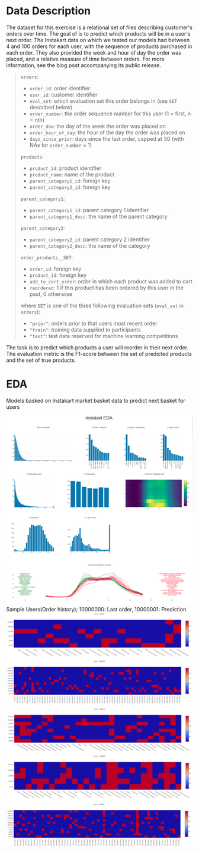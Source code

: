 # Data Description

The dataset for this exercise is a relational set of files describing customer's orders over time. The goal of is to predict which products will be in a user's next order. 
The Instakart data on which we tested our models had between 4 and 100 orders for each user, with the sequence of products purchased in each order. They also provided the week and hour of day the order was placed, and a relative measure of time between orders. For more information, see the blog post accompanying its public release.

 > `orders`:
 > * `order_id`: order identifier
 > * `user_id`: customer identifier
 > * `eval_set`: which evaluation set this order belongs in (see `SET` described below)
 > * `order_number`: the order sequence number for this user (1 = first, n = nth)
 > * `order_dow`: the day of the week the order was placed on
 > * `order_hour_of_day`: the hour of the day the order was placed on
 > * `days_since_prior`: days since the last order, capped at 30 (with NAs for `order_number` = 1)
 >
 > `products`:
 > * `product_id`: product identifier
 > * `product_name`: name of the product
 > * `parent_category1_id`: foreign key
 > * `parent_category2_id`: foreign key
 >
 > `parent_category1`:
 > * `parent_category1_id`: parent category 1 identifier
 > * `parent_category1_desc`: the name of the parent category
 >
 > `parent_category2`:
 > * `parent_category2_id`: parent category 2 identifier
 > * `parent_category2_desc`: the name of the category
 >
 > `order_products__SET`:
 > * `order_id`: foreign key
 > * `product_id`: foreign key
 > * `add_to_cart_order`: order in which each product was added to cart
 > * `reordered`: 1 if this product has been ordered by this user in the past, 0 otherwise
 >
 > where `SET` is one of the three following evaluation sets (`eval_set` in `orders`):
 > * `"prior"`: orders prior to that users most recent order
 > * `"train"`: training data supplied to participants
 > * `"test"`: test data reserved for machine learning competitions

The task is to predict which products a user will reorder in their next order. The evaluation metric is the F1-score between the set of predicted products and the set of true products.

# EDA
Models basked on Instakart market basket data to predict next basket for users

![sc1](pics/sc1.png)
![sc2](pics/sc2.png)
Sample Users(Order history); 10000000: Last order, 10000001: Prediction
![sc3](pics/sc3.png)
![sc4](pics/sc4.png)
![sc5](pics/sc5.png)

